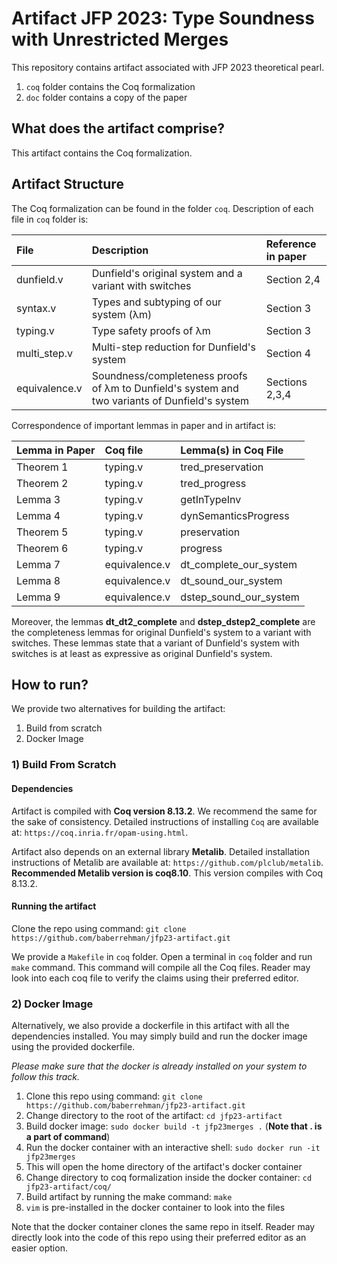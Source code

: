 # Artifact JFP 2023: Type Soundness with Unrestricted Merges

This repository contains artifact associated with JFP 2023 theoretical pearl.

1. `coq` folder contains the Coq formalization
2. `doc` folder contains a copy of the paper

## What does the artifact comprise?

This artifact contains the Coq formalization.

## Artifact Structure

The Coq formalization can be found in the folder `coq`. Description of each file in
`coq` folder is:

|  File         |   Description                                                                                  | Reference in paper |
| :------------ | :--------------------------------------------------------------------------------------------- | :----------------  |
| dunfield.v    | Dunfield's original system and a variant with switches                                         | Section 2,4        |
| syntax.v      | Types and subtyping of our system (λm)                                                         | Section 3          | 
| typing.v      | Type safety proofs of λm                                                                       | Section 3          |
| multi_step.v  | Multi-step reduction for Dunfield's system                                                     | Section 4          |
| equivalence.v | Soundness/completeness proofs of λm to Dunfield's system and two variants of Dunfield's system | Sections 2,3,4     |



Correspondence of important lemmas in paper and in artifact is:


|  Lemma in Paper  |   Coq file    |     Lemma(s) in Coq File     |
| :--------------- | :------------ | :--------------------------- |
| Theorem 1        | typing.v      | tred_preservation            |
| Theorem 2        | typing.v      | tred_progress                |
| Lemma 3          | typing.v      | getInTypeInv                 |
| Lemma 4          | typing.v      | dynSemanticsProgress         |
| Theorem 5        | typing.v      | preservation                 |
| Theorem 6        | typing.v      | progress                     |
| Lemma 7          | equivalence.v | dt_complete_our_system       |
| Lemma 8          | equivalence.v | dt_sound_our_system          |
| Lemma 9          | equivalence.v | dstep_sound_our_system       |


Moreover, the lemmas **dt_dt2_complete** and **dstep_dstep2_complete**
are the completeness lemmas for original Dunfield's system to a variant
with switches. These lemmas state that a variant of Dunfield's system with
switches is at least as expressive as original Dunfield's system.

## How to run?

We provide two alternatives for building the artifact:

1. Build from scratch
2. Docker Image

### 1) Build From Scratch

#### Dependencies

Artifact is compiled with **Coq version 8.13.2**. We recommend the same for the
sake of consistency. Detailed instructions of installing `Coq` are available
at: `https://coq.inria.fr/opam-using.html`.

Artifact also depends on an external library **Metalib**. Detailed installation
instructions of Metalib are available at: `https://github.com/plclub/metalib`.
**Recommended Metalib version is coq8.10**. This version compiles with Coq 8.13.2.

#### Running the artifact

Clone the repo using command: `git clone https://github.com/baberrehman/jfp23-artifact.git`

We provide a `Makefile` in `coq` folder. Open a terminal in `coq` folder and
run `make` command. This command will compile all the Coq files. Reader may look into
each coq file to verify the claims using their preferred editor.

### 2) Docker Image

Alternatively, we also provide a dockerfile in this artifact with all the dependencies
installed. You may simply build and run the docker image using the provided dockerfile.

*Please make sure that the docker is already installed on your system to follow this track.*

1. Clone this repo using command: `git clone https://github.com/baberrehman/jfp23-artifact.git`
2. Change directory to the root of the artifact: `cd jfp23-artifact`
3. Build docker image: `sudo docker build -t jfp23merges .` (**Note that . is a part of command**)
4. Run the docker container with an interactive shell: `sudo docker run -it jfp23merges`
5. This will open the home directory of the artifact's docker container
6. Change directory to coq formalization inside the docker container: `cd jfp23-artifact/coq/`
7. Build artifact by running the make command: `make`
8. `vim` is pre-installed in the docker container to look into the files

Note that the docker container clones the same repo in itself. Reader may directly
look into the code of this repo using their preferred editor as an easier option.

